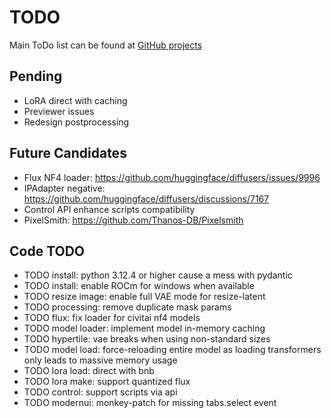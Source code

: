 # TODO

Main ToDo list can be found at [GitHub projects](https://github.com/users/vladmandic/projects)

## Pending

- LoRA direct with caching
- Previewer issues
- Redesign postprocessing

## Future Candidates

- Flux NF4 loader: <https://github.com/huggingface/diffusers/issues/9996>
- IPAdapter negative: <https://github.com/huggingface/diffusers/discussions/7167>
- Control API enhance scripts compatibility
- PixelSmith: <https://github.com/Thanos-DB/Pixelsmith>

## Code TODO

- TODO install: python 3.12.4 or higher cause a mess with pydantic
- TODO install: enable ROCm for windows when available
- TODO resize image: enable full VAE mode for resize-latent
- TODO processing: remove duplicate mask params
- TODO flux: fix loader for civitai nf4 models
- TODO model loader: implement model in-memory caching
- TODO hypertile: vae breaks when using non-standard sizes
- TODO model load: force-reloading entire model as loading transformers only leads to massive memory usage
- TODO lora load: direct with bnb
- TODO lora make: support quantized flux
- TODO control: support scripts via api
- TODO modernui: monkey-patch for missing tabs.select event
